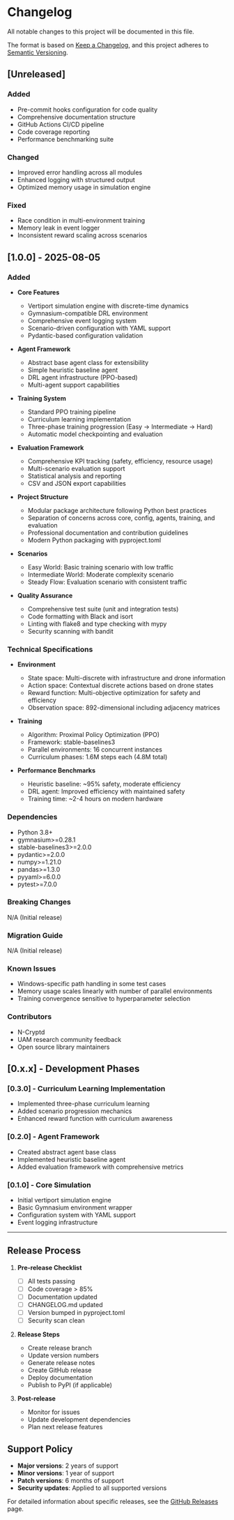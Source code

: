 # Changelog

All notable changes to this project will be documented in this file.

The format is based on [Keep a Changelog](https://keepachangelog.com/en/1.0.0/),
and this project adheres to [Semantic Versioning](https://semver.org/spec/v2.0.0.html).

## [Unreleased]

### Added
- Pre-commit hooks configuration for code quality
- Comprehensive documentation structure
- GitHub Actions CI/CD pipeline
- Code coverage reporting
- Performance benchmarking suite

### Changed
- Improved error handling across all modules
- Enhanced logging with structured output
- Optimized memory usage in simulation engine

### Fixed
- Race condition in multi-environment training
- Memory leak in event logger
- Inconsistent reward scaling across scenarios

## [1.0.0] - 2025-08-05

### Added
- **Core Features**
  - Vertiport simulation engine with discrete-time dynamics
  - Gymnasium-compatible DRL environment
  - Comprehensive event logging system
  - Scenario-driven configuration with YAML support
  - Pydantic-based configuration validation

- **Agent Framework**
  - Abstract base agent class for extensibility
  - Simple heuristic baseline agent
  - DRL agent infrastructure (PPO-based)
  - Multi-agent support capabilities

- **Training System**
  - Standard PPO training pipeline
  - Curriculum learning implementation
  - Three-phase training progression (Easy → Intermediate → Hard)
  - Automatic model checkpointing and evaluation

- **Evaluation Framework**
  - Comprehensive KPI tracking (safety, efficiency, resource usage)
  - Multi-scenario evaluation support
  - Statistical analysis and reporting
  - CSV and JSON export capabilities

- **Project Structure**
  - Modular package architecture following Python best practices
  - Separation of concerns across core, config, agents, training, and evaluation
  - Professional documentation and contribution guidelines
  - Modern Python packaging with pyproject.toml

- **Scenarios**
  - Easy World: Basic training scenario with low traffic
  - Intermediate World: Moderate complexity scenario
  - Steady Flow: Evaluation scenario with consistent traffic

- **Quality Assurance**
  - Comprehensive test suite (unit and integration tests)
  - Code formatting with Black and isort
  - Linting with flake8 and type checking with mypy
  - Security scanning with bandit

### Technical Specifications

- **Environment**
  - State space: Multi-discrete with infrastructure and drone information
  - Action space: Contextual discrete actions based on drone states
  - Reward function: Multi-objective optimization for safety and efficiency
  - Observation space: 892-dimensional including adjacency matrices

- **Training**
  - Algorithm: Proximal Policy Optimization (PPO)
  - Framework: stable-baselines3
  - Parallel environments: 16 concurrent instances
  - Curriculum phases: 1.6M steps each (4.8M total)

- **Performance Benchmarks**
  - Heuristic baseline: ~95% safety, moderate efficiency
  - DRL agent: Improved efficiency with maintained safety
  - Training time: ~2-4 hours on modern hardware

### Dependencies

- Python 3.8+
- gymnasium>=0.28.1
- stable-baselines3>=2.0.0
- pydantic>=2.0.0
- numpy>=1.21.0
- pandas>=1.3.0
- pyyaml>=6.0.0
- pytest>=7.0.0

### Breaking Changes

N/A (Initial release)

### Migration Guide

N/A (Initial release)

### Known Issues

- Windows-specific path handling in some test cases
- Memory usage scales linearly with number of parallel environments
- Training convergence sensitive to hyperparameter selection

### Contributors

- N-Cryptd
- UAM research community feedback
- Open source library maintainers

## [0.x.x] - Development Phases

### [0.3.0] - Curriculum Learning Implementation
- Implemented three-phase curriculum learning
- Added scenario progression mechanics
- Enhanced reward function with curriculum awareness

### [0.2.0] - Agent Framework
- Created abstract agent base class
- Implemented heuristic baseline agent
- Added evaluation framework with comprehensive metrics

### [0.1.0] - Core Simulation
- Initial vertiport simulation engine
- Basic Gymnasium environment wrapper
- Configuration system with YAML support
- Event logging infrastructure

---

## Release Process

1. **Pre-release Checklist**
   - [ ] All tests passing
   - [ ] Code coverage > 85%
   - [ ] Documentation updated
   - [ ] CHANGELOG.md updated
   - [ ] Version bumped in pyproject.toml
   - [ ] Security scan clean

2. **Release Steps**
   - Create release branch
   - Update version numbers
   - Generate release notes
   - Create GitHub release
   - Deploy documentation
   - Publish to PyPI (if applicable)

3. **Post-release**
   - Monitor for issues
   - Update development dependencies
   - Plan next release features

## Support Policy

- **Major versions**: 2 years of support
- **Minor versions**: 1 year of support
- **Patch versions**: 6 months of support
- **Security updates**: Applied to all supported versions

For detailed information about specific releases, see the [GitHub Releases](https://github.com/N-cryptd/vertiport-autonomy/releases) page.